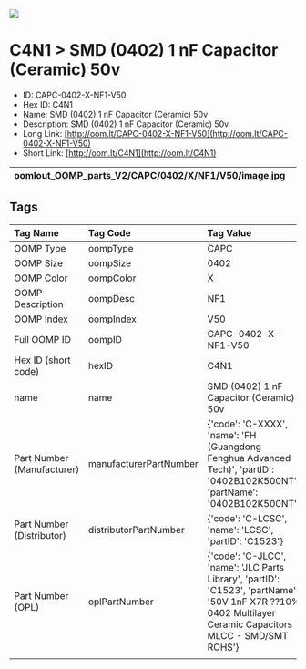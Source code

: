 


  
![][im]
# C4N1 > SMD (0402) 1 nF Capacitor (Ceramic) 50v

- ID: CAPC-0402-X-NF1-V50
- Hex ID: C4N1
- Name: SMD (0402) 1 nF Capacitor (Ceramic) 50v
- Description: SMD (0402) 1 nF Capacitor (Ceramic) 50v
- Long Link: [http://oom.lt/CAPC-0402-X-NF1-V50](http://oom.lt/CAPC-0402-X-NF1-V50)
- Short Link: [http://oom.lt/C4N1](http://oom.lt/C4N1)
  

|oomlout_OOMP_parts_V2/CAPC/0402/X/NF1/V50/image.jpg||||
| :---: | :---: | :---: | :---: |

## Tags
  

|Tag Name|Tag Code|Tag Value|
| :--- | :--- | :--- |
|OOMP Type|oompType|CAPC|
|OOMP Size|oompSize|0402|
|OOMP Color|oompColor|X|
|OOMP Description|oompDesc|NF1|
|OOMP Index|oompIndex|V50|
|Full OOMP ID|oompID|CAPC-0402-X-NF1-V50|
|Hex ID (short code)|hexID|C4N1|
|name|name|SMD (0402) 1 nF Capacitor (Ceramic) 50v|
|Part Number (Manufacturer)|manufacturerPartNumber|{'code': 'C-XXXX', 'name': 'FH (Guangdong Fenghua Advanced Tech)', 'partID': '0402B102K500NT', 'partName': '0402B102K500NT'}|
|Part Number (Distributor)|distributorPartNumber|{'code': 'C-LCSC', 'name': 'LCSC', 'partID': 'C1523'}|
|Part Number (OPL)|oplPartNumber|{'code': 'C-JLCC', 'name': 'JLC Parts Library', 'partID': 'C1523', 'partName': '50V 1nF X7R ??10% 0402  Multilayer Ceramic Capacitors MLCC - SMD/SMT ROHS'}|
||||



[im]: CAPC/0402/X/NF1/V50/image_450.jpg
